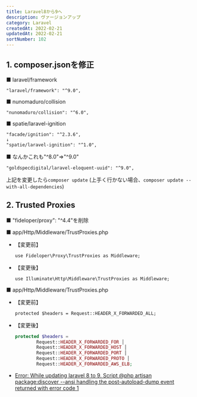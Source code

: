 ```yaml
---
title: Laravel8から9へ
description: ヴァージョンアップ
category: Laravel
createdAt: 2022-02-21
updatedAt: 2022-02-21
sortNumber: 102
---
```


## 1. composer.jsonを修正

■ laravel/framework
```
"laravel/framework": "^9.0",
```

■ nunomaduro/collision
```
"nunomaduro/collision": "^6.0",
```

■ spatie/laravel-ignition
```
"facade/ignition": "^2.3.6",
↓
"spatie/laravel-ignition": "^1.0",
```

■ なんかこれも"^8.0"⇒"^9.0"
```
"goldspecdigital/laravel-eloquent-uuid": "^9.0",
```

上記を変更したら`composer update`
(上手く行かない場合、`composer update --with-all-dependencies`)




## 2. Trusted Proxies

■ "fideloper/proxy": "^4.4"を削除

■ app/Http/Middleware/TrustProxies.php
- 【変更前】
  ```
  use Fideloper\Proxy\TrustProxies as Middleware;
  ```

- 【変更後】
  ```
  use Illuminate\Http\Middleware\TrustProxies as Middleware;

  ```

■ app/Http/Middleware/TrustProxies.php
- 【変更前】
  ```
  protected $headers = Request::HEADER_X_FORWARDED_ALL;
  ```

- 【変更後】
  ```php
  protected $headers =
          Request::HEADER_X_FORWARDED_FOR │
          Request::HEADER_X_FORWARDED_HOST │
          Request::HEADER_X_FORWARDED_PORT │
          Request::HEADER_X_FORWARDED_PROTO │
          Request::HEADER_X_FORWARDED_AWS_ELB;

  ```



- [Error: While updating laravel 8 to 9. Script @php artisan package:discover --ansi handling the post-autoload-dump event returned with error code 1](https://stackoverflow.com/questions/71103241/error-while-updating-laravel-8-to-9-script-php-artisan-packagediscover-ans)
